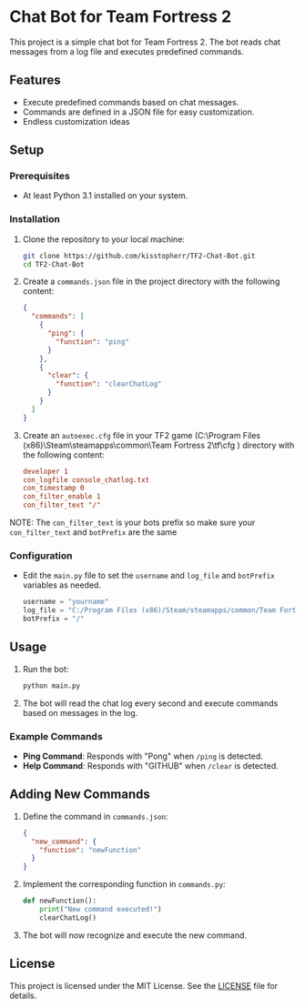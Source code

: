# Chat Bot for Team Fortress 2

This project is a simple chat bot for Team Fortress 2. The bot reads chat messages from a log file and executes predefined commands.

## Features

- Execute predefined commands based on chat messages.
- Commands are defined in a JSON file for easy customization.
- Endless customization ideas

## Setup

### Prerequisites

- At least Python 3.1 installed on your system.

### Installation

1. Clone the repository to your local machine:

    ```sh
    git clone https://github.com/kisstopherr/TF2-Chat-Bot.git
    cd TF2-Chat-Bot
    ```

2. Create a `commands.json` file in the project directory with the following content:

    ```json
    {
      "commands": [
        {
          "ping": {
            "function": "ping"
          }
        },
        {
          "clear": {
            "function": "clearChatLog"
          }
        }
      ]
    }
    ```

3. Create an `autoexec.cfg` file in your TF2 game (C:\Program Files (x86)\Steam\steamapps\common\Team Fortress 2\tf\cfg
) directory with the following content:

    ```cfg
    developer 1
    con_logfile console_chatlog.txt
    con_timestamp 0
    con_filter_enable 1
    con_filter_text "/"
    ```
NOTE:
The `con_filter_text` is your bots prefix so make sure your `con_filter_text` and `botPrefix` are the same

### Configuration

- Edit the `main.py` file to set the `username` and `log_file` and `botPrefix` variables as needed.

    ```python
    username = "yourname"
    log_file = "C:/Program Files (x86)/Steam/steamapps/common/Team Fortress 2/tf/console_chatlog.txt"1
    botPrefix = "/"
    ```

## Usage

1. Run the bot:

    ```sh
    python main.py
    ```

2. The bot will read the chat log every second and execute commands based on messages in the log.

### Example Commands

- **Ping Command**: Responds with "Pong" when `/ping` is detected.
- **Help Command**: Responds with "GITHUB" when `/clear` is detected.

## Adding New Commands

1. Define the command in `commands.json`:

    ```json
    {
      "new_command": {
        "function": "newFunction"
      }
    }
    ```

2. Implement the corresponding function in `commands.py`:

    ```python
    def newFunction():
        print("New command executed!")
        clearChatLog()
    ```

3. The bot will now recognize and execute the new command.

## License

This project is licensed under the MIT License. See the [LICENSE](LICENSE) file for details.
